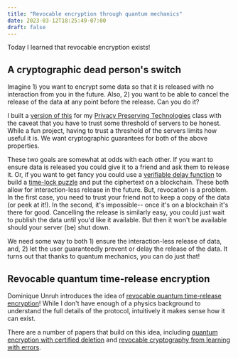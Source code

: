 ```yaml
---
title: "Revocable encryption through quantum mechanics"
date: 2023-03-12T18:25:49-07:00
draft: false
---
```


Today I learned that revocable encryption exists!

## A cryptographic dead person's switch
Imagine 1) you want to encrypt some data so that it is released with no interaction from you in the future. Also, 2) you want to be able to cancel the release of the data at any point before the release. Can you do it?

I built a [version of this](https://github.com/hmcguinn/dead-persons-switch) for my [Privacy Preserving Technologies](https://www.cs.unc.edu/~saba/priv_class/index.html) class with the caveat that you have to trust some threshold of servers to be honest. While a fun project, having to trust a threshold of the servers limits how useful it is. We want cryptographic guarantees for both of the above properties.

These two goals are somewhat at odds with each other. If you want to ensure data is released you could give it to a friend and ask them to release it. Or, if you want to get fancy you could use a [verifiable delay function](https://eprint.iacr.org/2018/601.pdf) to build a [time-lock puzzle](https://people.csail.mit.edu/rivest/pubs/RSW96.pdf) and put the ciphertext on a blockchain. These both allow for interaction-less release in the future. But, revocation is a problem. In the first case, you need to trust your friend not to keep a copy of the data (or peek at it!). In the second, it's impossible-- once it's on a blockchain it's there for good. Cancelling the release is similarly easy, you could just wait to publish the data until you'd like it available. But then it won't be available should your server (be) shut down.

We need some way to both 1) ensure the interaction-less release of data, and, 2) let the user guaranteedly prevent or delay the release of the data. It turns out that thanks to quantum mechanics, you can do just that!

## Revocable quantum time-release encryption
Dominique Unruh introduces the idea of [revocable quantum time-release encryption](https://eprint.iacr.org/2013/606.pdf)! While I don't have enough of a physics background to understand the full details of the protocol, intuitively it makes sense how it can exist.

There are a number of papers that build on this idea, including [quantum encryption with certified deletion](https://arxiv.org/pdf/1910.03551.pdf) and [revocable cryptography from learning with errors](https://eprint.iacr.org/2023/325.pdf).